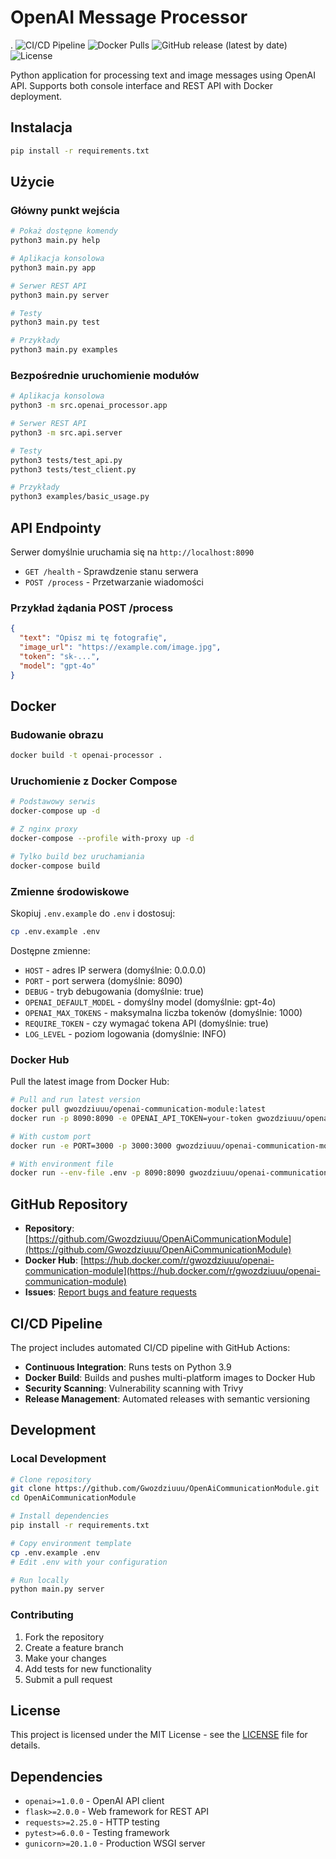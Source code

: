 # OpenAI Message Processor
.
![CI/CD Pipeline](https://github.com/Gwozdziuuu/OpenAiCommunicationModule/workflows/CI/CD%20Pipeline/badge.svg)
![Docker Pulls](https://img.shields.io/docker/pulls/gwozdziuuu/openai-communication-module)
![GitHub release (latest by date)](https://img.shields.io/github/v/release/Gwozdziuuu/OpenAiCommunicationModule)
![License](https://img.shields.io/github/license/Gwozdziuuu/OpenAiCommunicationModule)

Python application for processing text and image messages using OpenAI API. Supports both console interface and REST API with Docker deployment.

## Instalacja

```bash
pip install -r requirements.txt
```

## Użycie

### Główny punkt wejścia

```bash
# Pokaż dostępne komendy
python3 main.py help

# Aplikacja konsolowa
python3 main.py app

# Serwer REST API
python3 main.py server

# Testy
python3 main.py test

# Przykłady
python3 main.py examples
```

### Bezpośrednie uruchomienie modułów

```bash
# Aplikacja konsolowa
python3 -m src.openai_processor.app

# Serwer REST API
python3 -m src.api.server

# Testy
python3 tests/test_api.py
python3 tests/test_client.py

# Przykłady
python3 examples/basic_usage.py
```

## API Endpointy

Serwer domyślnie uruchamia się na `http://localhost:8090`

- `GET /health` - Sprawdzenie stanu serwera
- `POST /process` - Przetwarzanie wiadomości

### Przykład żądania POST /process

```json
{
  "text": "Opisz mi tę fotografię",
  "image_url": "https://example.com/image.jpg",
  "token": "sk-...",
  "model": "gpt-4o"
}
```

## Docker

### Budowanie obrazu

```bash
docker build -t openai-processor .
```

### Uruchomienie z Docker Compose

```bash
# Podstawowy serwis
docker-compose up -d

# Z nginx proxy
docker-compose --profile with-proxy up -d

# Tylko build bez uruchamiania
docker-compose build
```

### Zmienne środowiskowe

Skopiuj `.env.example` do `.env` i dostosuj:

```bash
cp .env.example .env
```

Dostępne zmienne:
- `HOST` - adres IP serwera (domyślnie: 0.0.0.0)
- `PORT` - port serwera (domyślnie: 8090) 
- `DEBUG` - tryb debugowania (domyślnie: true)
- `OPENAI_DEFAULT_MODEL` - domyślny model (domyślnie: gpt-4o)
- `OPENAI_MAX_TOKENS` - maksymalna liczba tokenów (domyślnie: 1000)
- `REQUIRE_TOKEN` - czy wymagać tokena API (domyślnie: true)
- `LOG_LEVEL` - poziom logowania (domyślnie: INFO)

### Docker Hub

Pull the latest image from Docker Hub:

```bash
# Pull and run latest version
docker pull gwozdziuuu/openai-communication-module:latest
docker run -p 8090:8090 -e OPENAI_API_TOKEN=your-token gwozdziuuu/openai-communication-module:latest

# With custom port
docker run -e PORT=3000 -p 3000:3000 gwozdziuuu/openai-communication-module:latest

# With environment file
docker run --env-file .env -p 8090:8090 gwozdziuuu/openai-communication-module:latest
```

## GitHub Repository

- **Repository**: [https://github.com/Gwozdziuuu/OpenAiCommunicationModule](https://github.com/Gwozdziuuu/OpenAiCommunicationModule)
- **Docker Hub**: [https://hub.docker.com/r/gwozdziuuu/openai-communication-module](https://hub.docker.com/r/gwozdziuuu/openai-communication-module)
- **Issues**: [Report bugs and feature requests](https://github.com/Gwozdziuuu/OpenAiCommunicationModule/issues)

## CI/CD Pipeline

The project includes automated CI/CD pipeline with GitHub Actions:

- **Continuous Integration**: Runs tests on Python 3.9
- **Docker Build**: Builds and pushes multi-platform images to Docker Hub
- **Security Scanning**: Vulnerability scanning with Trivy
- **Release Management**: Automated releases with semantic versioning

## Development

### Local Development

```bash
# Clone repository
git clone https://github.com/Gwozdziuuu/OpenAiCommunicationModule.git
cd OpenAiCommunicationModule

# Install dependencies
pip install -r requirements.txt

# Copy environment template
cp .env.example .env
# Edit .env with your configuration

# Run locally
python main.py server
```

### Contributing

1. Fork the repository
2. Create a feature branch
3. Make your changes
4. Add tests for new functionality
5. Submit a pull request

## License

This project is licensed under the MIT License - see the [LICENSE](LICENSE) file for details.

## Dependencies

- `openai>=1.0.0` - OpenAI API client
- `flask>=2.0.0` - Web framework for REST API
- `requests>=2.25.0` - HTTP testing
- `pytest>=6.0.0` - Testing framework
- `gunicorn>=20.1.0` - Production WSGI server